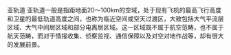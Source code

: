 亚轨道
亚轨道一般是指距地面20～100km的空域，处于现有飞机的最高飞行高度和卫星的最低轨道高度之间，也称为临近空间或空天过渡区，大致包括大气平流层区域、大气中间层区域和部分电离层区域。这一区域既不属于航空范畴，也不属于航天范畴，而对于情报收集、侦察监视、通信保障以及对空对地作战等，却有很大的发展前景。